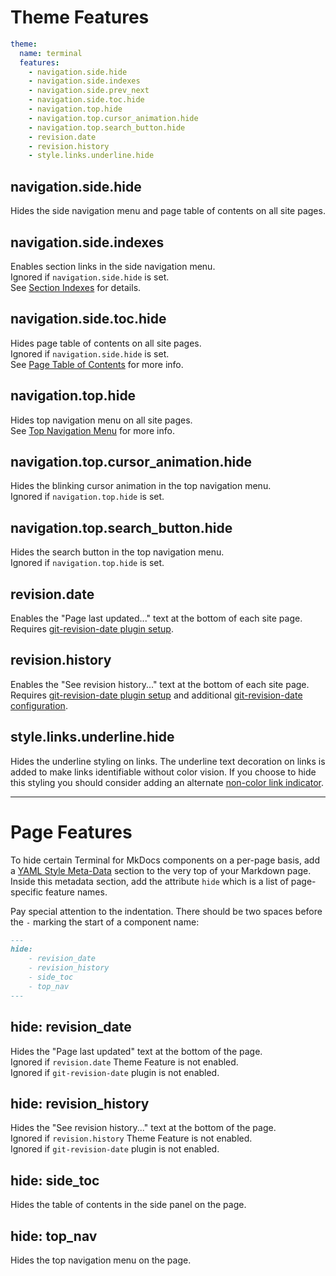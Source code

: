 # Theme Features

```yaml
theme:
  name: terminal
  features:
    - navigation.side.hide
    - navigation.side.indexes
    - navigation.side.prev_next
    - navigation.side.toc.hide
    - navigation.top.hide
    - navigation.top.cursor_animation.hide
    - navigation.top.search_button.hide
    - revision.date
    - revision.history
    - style.links.underline.hide
```

## navigation.side.hide  
Hides the side navigation menu and page table of contents on all site pages.

## navigation.side.indexes  
Enables section links in the side navigation menu.  
Ignored if `navigation.side.hide` is set.  
See [Section Indexes](../navigation/section-indexes.md) for details.  

## navigation.side.toc.hide  
Hides page table of contents on all site pages.  
Ignored if `navigation.side.hide` is set.  
See [Page Table of Contents](../configuration/index.md#page-table-of-contents) for more info. 

## navigation.top.hide  
Hides top navigation menu on all site pages.  
See [Top Navigation Menu](../configuration/index.md#top-navigation-menu) for more info.  

## navigation.top.cursor_animation.hide  
Hides the blinking cursor animation in the top navigation menu.  
Ignored if `navigation.top.hide` is set.  

## navigation.top.search_button.hide
Hides the search button in the top navigation menu.  
Ignored if `navigation.top.hide` is set.  

## revision.date
Enables the "Page last updated..." text at the bottom of each site page.  Requires [git-revision-date plugin setup].

## revision.history
Enables the "See revision history..." text at the bottom of each site page.  Requires [git-revision-date plugin setup] and additional [git-revision-date configuration].

## style.links.underline.hide
Hides the underline styling on links.  The underline text decoration on links is added to make links identifiable without color vision.  If you choose to hide this styling you should consider adding an alternate [non-color link indicator].    

[git-revision-date plugin setup]: ../plugins/git-revision/
[git-revision-date configuration]: ../plugins/git-revision/#advanced-configuration
[non-color link indicator]: https://www.w3.org/WAI/WCAG21/Techniques/general/G182.html
<hr>

# Page Features

To hide certain Terminal for MkDocs components on a per-page basis, add a [YAML Style Meta-Data] section to the very top of your Markdown page. Inside this metadata section, add the attribute `hide` which is a list of page-specific feature names.

Pay special attention to the indentation. There should be two spaces before the `-` marking the start of a component name: 

```markdown
---
hide:
    - revision_date
    - revision_history
    - side_toc
    - top_nav
---
```

[YAML Style Meta-Data]: https://www.mkdocs.org/user-guide/writing-your-docs/#yaml-style-meta-data

## hide: revision_date
Hides the "Page last updated" text at the bottom of the page.  
Ignored if `revision.date` Theme Feature is not enabled.  
Ignored if `git-revision-date` plugin is not enabled.  

## hide: revision_history
Hides the "See revision history..." text at the bottom of the page.  
Ignored if `revision.history` Theme Feature is not enabled.  
Ignored if `git-revision-date` plugin is not enabled.  

## hide: side_toc
Hides the table of contents in the side panel on the page.

## hide: top_nav
Hides the top navigation menu on the page.  